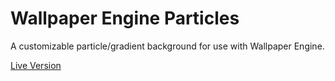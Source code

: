 # Wallpaper Engine Particles

A customizable particle/gradient background for use with Wallpaper Engine.

[Live Version](https://kaminskia1.github.io/Wallpaper-Engine-Particles/)
